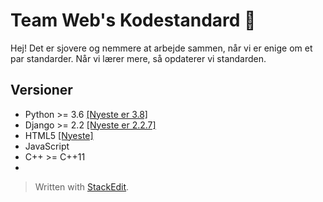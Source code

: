 
# Team Web's Kodestandard :rocket:

Hej! Det er sjovere og nemmere at arbejde sammen, når vi er enige om et par standarder. Når vi lærer mere, så opdaterer vi standarden.

## Versioner

- Python >= 3.6 [[Nyeste er 3.8]](https://docs.python.org/3/)
- Django >= 2.2 [[Nyeste er 2.2.7]](https://docs.djangoproject.com/en/2.2/)
- HTML5 [[Nyeste]](https://www.w3schools.com/html/html5_intro.asp)
- JavaScript 
- C++ >= C++11 
- 


> Written with [StackEdit](https://stackedit.io/).
<!--stackedit_data:
eyJoaXN0b3J5IjpbLTEzOTM1OTc5OTAsLTIwNTE2NDE4ODUsNT
g2NjI4MTk1XX0=
-->